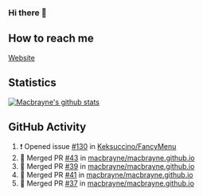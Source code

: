### Hi there 👋
## How to reach me
[Website](https://macbrayne.de)
<!--
Missing: Email
-->
## Statistics
[![Macbrayne's github stats](https://github-readme-stats.vercel.app/api?username=macbrayne&count_private=true&show_icons=true&hide=stars)](https://github.com/macbrayne/github-readme-stats)
## GitHub Activity
<!--START_SECTION:activity-->
1. ❗️ Opened issue [#130](https://github.com/Keksuccino/FancyMenu/issues/130) in [Keksuccino/FancyMenu](https://github.com/Keksuccino/FancyMenu)
2. 🎉 Merged PR [#43](https://github.com/macbrayne/macbrayne.github.io/pull/43) in [macbrayne/macbrayne.github.io](https://github.com/macbrayne/macbrayne.github.io)
3. 🎉 Merged PR [#39](https://github.com/macbrayne/macbrayne.github.io/pull/39) in [macbrayne/macbrayne.github.io](https://github.com/macbrayne/macbrayne.github.io)
4. 🎉 Merged PR [#41](https://github.com/macbrayne/macbrayne.github.io/pull/41) in [macbrayne/macbrayne.github.io](https://github.com/macbrayne/macbrayne.github.io)
5. 🎉 Merged PR [#37](https://github.com/macbrayne/macbrayne.github.io/pull/37) in [macbrayne/macbrayne.github.io](https://github.com/macbrayne/macbrayne.github.io)
<!--END_SECTION:activity-->


<!--
**macbrayne/macbrayne** is a ✨ _special_ ✨ repository because its `README.md` (this file) appears on your GitHub profile.

Here are some ideas to get you started:

- 🔭 I’m currently working on ...
- 🌱 I’m currently learning ...
- 👯 I’m looking to collaborate on ...
- 🤔 I’m looking for help with ...
- 💬 Ask me about ...
- 📫 How to reach me: ...
- 😄 Pronouns: ...
- ⚡ Fun fact: ...
-->

